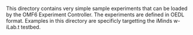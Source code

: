 This directory contains very simple sample experiments that can be loaded by the OMF6 Experiment Controller. The experiments are defined in OEDL format. Examples in this directory are specificly targetting the iMinds w-iLab.t testbed.
